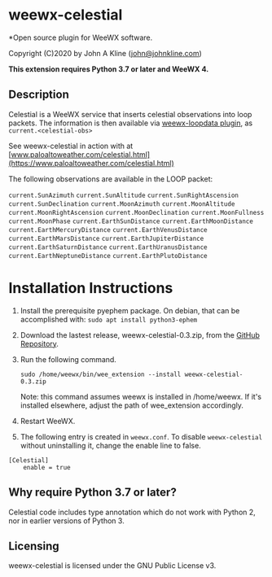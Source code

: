 # weewx-celestial
*Open source plugin for WeeWX software.

Copyright (C)2020 by John A Kline (john@johnkline.com)

**This extension requires Python 3.7 or later and WeeWX 4.**


## Description

Celestial is a WeeWX service that inserts celestial observations into loop packets.
The information is then available via
[weewx-loopdata plugin](https://github.com/chaunceygardiner/weewx-loopdata), as `current.<celestial-obs>`

See weewx-celestial in action with at
[www.paloaltoweather.com/celestial.html](https://www.paloaltoweather.com/celestial.html)

The following observations are available in the LOOP packet:

`current.SunAzimuth`
`current.SunAltitude`
`current.SunRightAscension`
`current.SunDeclination`
`current.MoonAzimuth`
`current.MoonAltitude`
`current.MoonRightAscension`
`current.MoonDeclination`
`current.MoonFullness`
`current.MoonPhase`
`current.EarthSunDistance`
`current.EarthMoonDistance`
`current.EarthMercuryDistance`
`current.EarthVenusDistance`
`current.EarthMarsDistance`
`current.EarthJupiterDistance`
`current.EarthSaturnDistance`
`current.EarthUranusDistance`
`current.EarthNeptuneDistance`
`current.EarthPlutoDistance`

# Installation Instructions

1. Install the prerequisite pyephem package.  On debian, that can be accomplished with:
   `sudo apt install python3-ephem` 

1. Download the lastest release, weewx-celestial-0.3.zip, from the
   [GitHub Repository](https://github.com/chaunceygardiner/weewx-celestial).

1. Run the following command.

   `sudo /home/weewx/bin/wee_extension --install weewx-celestial-0.3.zip`

   Note: this command assumes weewx is installed in /home/weewx.  If it's installed
   elsewhere, adjust the path of wee_extension accordingly.

1. Restart WeeWX.

1. The following entry is created in `weewx.conf`.  To disable `weewx-celestial` without
   uninstalling it, change the enable line to false.
```
[Celestial]
    enable = true
```


## Why require Python 3.7 or later?

Celestial code includes type annotation which do not work with Python 2, nor in
earlier versions of Python 3.


## Licensing

weewx-celestial is licensed under the GNU Public License v3.
